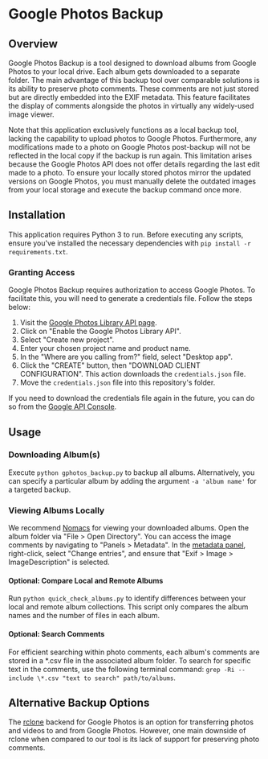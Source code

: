 # Google Photos Backup

## Overview

Google Photos Backup is a tool designed to download albums from Google Photos to your local drive. Each album gets downloaded to a separate folder. The main advantage of this backup tool over comparable solutions is its ability to preserve photo comments. These comments are not just stored but are directly embedded into the EXIF metadata. This feature facilitates the display of comments alongside the photos in virtually any widely-used image viewer.

Note that this application exclusively functions as a local backup tool, lacking the capability to upload photos to Google Photos. Furthermore, any modifications made to a photo on Google Photos post-backup will not be reflected in the local copy if the backup is run again. This limitation arises because the Google Photos API does not offer details regarding the last edit made to a photo. To ensure your locally stored photos mirror the updated versions on Google Photos, you must manually delete the outdated images from your local storage and execute the backup command once more.

## Installation

This application requires Python 3 to run. Before executing any scripts, ensure you've installed the necessary dependencies with ```pip install -r requirements.txt```.

### Granting Access

Google Photos Backup requires authorization to access Google Photos. To facilitate this, you will need to generate a credentials file. Follow the steps below:

1. Visit the [Google Photos Library API page](https://developers.google.com/photos/library/guides/get-started).
2. Click on "Enable the Google Photos Library API".
3. Select "Create new project".
4. Enter your chosen project name and product name.
5. In the "Where are you calling from?" field, select "Desktop app".
6. Click the "CREATE" button, then "DOWNLOAD CLIENT CONFIGURATION". This action downloads the `credentials.json` file.
7. Move the `credentials.json` file into this repository's folder.

If you need to download the credentials file again in the future, you can do so from the [Google API Console](https://console.developers.google.com/apis/credentials).

## Usage

### Downloading Album(s)

Execute ```python gphotos_backup.py``` to backup all albums. Alternatively, you can specify a particular album by adding the argument ```-a 'album name'``` for a targeted backup.

### Viewing Albums Locally

We recommend [Nomacs](https://nomacs.org) for viewing your downloaded albums. Open the album folder via "File > Open Directory". You can access the image comments by navigating to "Panels > Metadata". In the [metadata panel](https://nomacs.org/metadata-hud), right-click, select "Change entries", and ensure that "Exif > Image > ImageDescription" is selected.

#### Optional: Compare Local and Remote Albums

Run ```python quick_check_albums.py``` to identify differences between your local and remote album collections. This script only compares the album names and the number of files in each album.

#### Optional: Search Comments

For efficient searching within photo comments, each album's comments are stored in a *.csv file in the associated album folder. To search for specific text in the comments, use the following terminal command: ```grep -Ri --include \*.csv "text to search" path/to/albums```.

## Alternative Backup Options

The [rclone](https://rclone.org/googlephotos/) backend for Google Photos is an option for transferring photos and videos to and from Google Photos. However, one main downside of rclone when compared to our tool is its lack of support for preserving photo comments.
